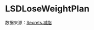 # LSDLoseWeightPlan

数据来源：[Secrets.减脂](https://github.com/sacredsoul/Secrets/blob/main/%E5%87%8F%E8%84%82.md)
